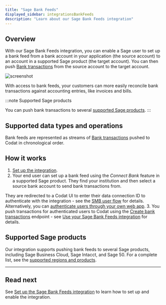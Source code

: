 ```yaml
---
title: "Sage Bank Feeds"
displayed_sidebar: integrationsBankFeeds
description: "Learn about our Sage Bank Feeds integration"
---
```


## Overview

With our Sage Bank Feeds integration, you can enable a Sage user to set up a bank feed from a bank account in your application (the source account) to an account in a supported Sage product (the target account). You can then push [Bank transactions](/bank-feeds-api#/operations/create-bank-transactions) from the source account to the target account.

![screenshot](/img/old/4185821-sage-bank-feeds-flowchart-test-white-border-wider.png "Pushing Bank transactions from a source to a target bank account.")

With access to bank feeds, your customers can more easily reconcile bank transactions against accounting entries, like invoices and bills.

:::note Supported Sage products

You can push bank transactions to several [supported Sage products](/integrations/bank-feeds/sage-bank-feeds/#supported-sage-products).
:::

## Supported data types and operations

Bank feeds are represented as streams of [Bank transactions](/bank-feeds-api#/operations/create-bank-transactions) pushed to Codat in chronological order.

## How it works

1. [Set up the integration](/integrations/bank-feeds/sage-bank-feeds/sage-bank-feeds-setup).
2. Your end user can set up a bank feed using the _Connect Bank_ feature in a supported Sage product. They find your institution and then select a source bank account to send bank transactions from.
  
  They are redirected to a Codat UI to enter their data connection ID to authenticate with the integration - see the [SMB user flow](/integrations/bank-feeds/sage-bank-feeds/sage-bank-feeds-setup#smb-user-flow-connect-a-source-bank-account-to-sage) for details. Alternatively, you can [authenticate users through your own web app](/integrations/bank-feeds/sage-bank-feeds/sage-bank-feeds-authenticate-users-web-app).
3. You push transactions for authenticated users to Codat using the [Create bank transactions](/bank-feeds-api#/operations/create-bank-transactions) endpoint - see [Use your Sage Bank Feeds integration](/integrations/bank-feeds/sage-bank-feeds/sage-bank-feeds-use) for details.

## Supported Sage products

Our integration supports pushing bank feeds to several Sage products, including Sage Business Cloud, Sage Intacct, and Sage 50. For a complete list, see the [supported regions and products](https://developer.sage.com/banking-service/provider-api/banking-service/supported-regions-products/).

---

## Read next

See [Set up the Sage Bank Feeds integration](/integrations/bank-feeds/sage-bank-feeds/sage-bank-feeds-setup) to learn how to set up and enable the integration.
